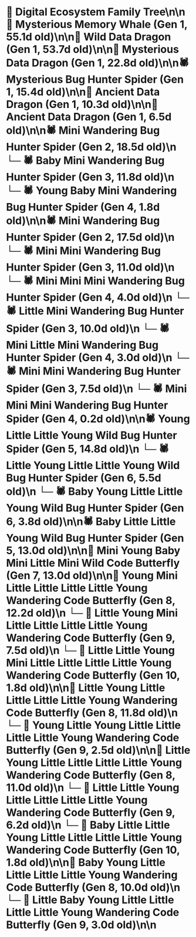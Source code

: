 # 🌳 Digital Ecosystem Family Tree\n\n🐋 Mysterious Memory Whale (Gen 1, 55.1d old)\n\n🐉 Wild Data Dragon (Gen 1, 53.7d old)\n\n🐉 Mysterious Data Dragon (Gen 1, 22.8d old)\n\n🕷️ Mysterious Bug Hunter Spider (Gen 1, 15.4d old)\n\n🐉 Ancient Data Dragon (Gen 1, 10.3d old)\n\n🐉 Ancient Data Dragon (Gen 1, 6.5d old)\n\n🕷️ Mini Wandering Bug Hunter Spider (Gen 2, 18.5d old)\n  └─ 🕷️ Baby Mini Wandering Bug Hunter Spider (Gen 3, 11.8d old)\n    └─ 🕷️ Young Baby Mini Wandering Bug Hunter Spider (Gen 4, 1.8d old)\n\n🕷️ Mini Wandering Bug Hunter Spider (Gen 2, 17.5d old)\n  └─ 🕷️ Mini Mini Wandering Bug Hunter Spider (Gen 3, 11.0d old)\n    └─ 🕷️ Mini Mini Mini Wandering Bug Hunter Spider (Gen 4, 4.0d old)\n  └─ 🕷️ Little Mini Wandering Bug Hunter Spider (Gen 3, 10.0d old)\n    └─ 🕷️ Mini Little Mini Wandering Bug Hunter Spider (Gen 4, 3.0d old)\n  └─ 🕷️ Mini Mini Wandering Bug Hunter Spider (Gen 3, 7.5d old)\n    └─ 🕷️ Mini Mini Mini Wandering Bug Hunter Spider (Gen 4, 0.2d old)\n\n🕷️ Young Little Little Young Wild Bug Hunter Spider (Gen 5, 14.8d old)\n  └─ 🕷️ Little Young Little Little Young Wild Bug Hunter Spider (Gen 6, 5.5d old)\n  └─ 🕷️ Baby Young Little Little Young Wild Bug Hunter Spider (Gen 6, 3.8d old)\n\n🕷️ Baby Little Little Young Wild Bug Hunter Spider (Gen 5, 13.0d old)\n\n🦋 Mini Young Baby Mini Little Mini Wild Code Butterfly (Gen 7, 13.0d old)\n\n🦋 Young Mini Little Little Little Little Young Wandering Code Butterfly (Gen 8, 12.2d old)\n  └─ 🦋 Little Young Mini Little Little Little Little Young Wandering Code Butterfly (Gen 9, 7.5d old)\n    └─ 🦋 Little Little Young Mini Little Little Little Little Young Wandering Code Butterfly (Gen 10, 1.8d old)\n\n🦋 Little Young Little Little Little Little Young Wandering Code Butterfly (Gen 8, 11.8d old)\n  └─ 🦋 Young Little Young Little Little Little Little Young Wandering Code Butterfly (Gen 9, 2.5d old)\n\n🦋 Little Young Little Little Little Little Young Wandering Code Butterfly (Gen 8, 11.0d old)\n  └─ 🦋 Little Little Young Little Little Little Little Young Wandering Code Butterfly (Gen 9, 6.2d old)\n    └─ 🦋 Baby Little Little Young Little Little Little Little Young Wandering Code Butterfly (Gen 10, 1.8d old)\n\n🦋 Baby Young Little Little Little Little Young Wandering Code Butterfly (Gen 8, 10.0d old)\n  └─ 🦋 Little Baby Young Little Little Little Little Young Wandering Code Butterfly (Gen 9, 3.0d old)\n\n